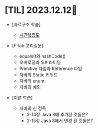 # [TIL] 2023.12.12📒
 
* [자료구조 학습]
  * [시간복잡도](https://www.nossi.dev/cote/timecomplexity)

* [F-lab 꼬리질문]
  * equals()와 hashCode()
  * 오버로딩과 오버라이딩
  * Primitive 타입과 Reference 타입
  * 자바의 Static 키워드
  * 자바의 enum
  * 자바의 예외

* [이론 학습]
  * 자바의 신 정독
    * 2-14장 Java 8에 추가된 것들은?
    * 2-15장 Java 8에서 변경 된 것들은?
